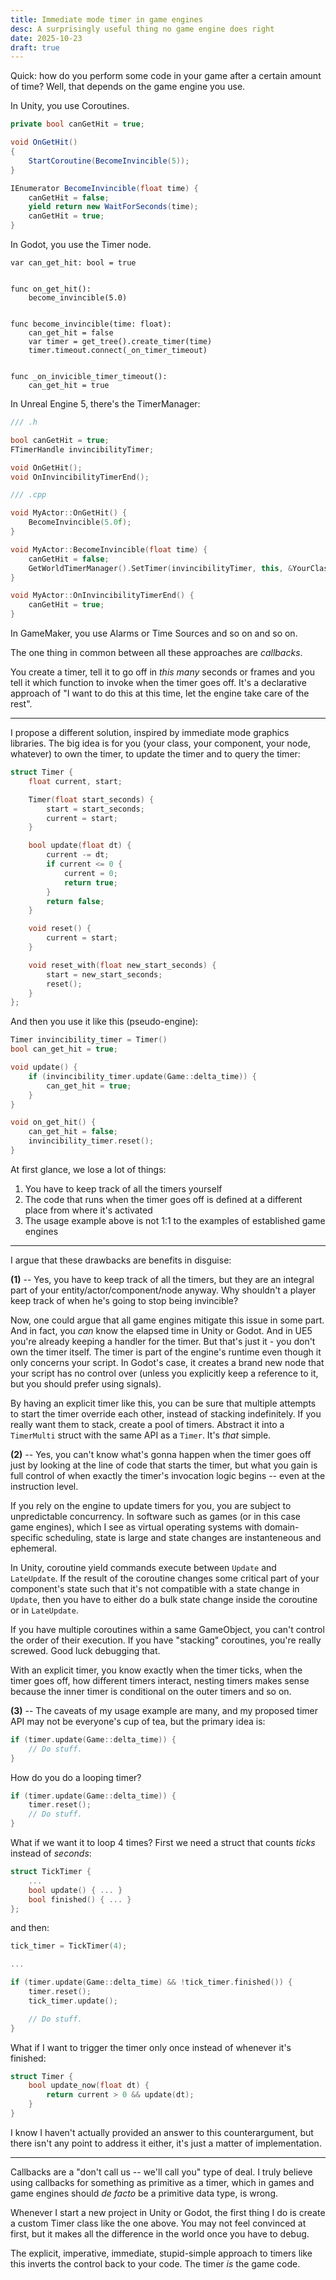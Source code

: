 ```yaml
---
title: Immediate mode timer in game engines
desc: A surprisingly useful thing no game engine does right
date: 2025-10-23
draft: true
---
```


Quick: how do you perform some code in your game after a certain amount of time?
Well, that depends on the game engine you use.

In Unity, you use Coroutines.

```C#
private bool canGetHit = true;

void OnGetHit()
{
    StartCoroutine(BecomeInvincible(5));
}

IEnumerator BecomeInvincible(float time) {
    canGetHit = false;
    yield return new WaitForSeconds(time);
    canGetHit = true;
}
```

In Godot, you use the Timer node.

```gdscript
var can_get_hit: bool = true


func on_get_hit():
    become_invincible(5.0)


func become_invincible(time: float):
	can_get_hit = false
	var timer = get_tree().create_timer(time)
    timer.timeout.connect(_on_timer_timeout)


func _on_invicible_timer_timeout():
	can_get_hit = true
```

In Unreal Engine 5, there's the TimerManager:

```c++
/// .h

bool canGetHit = true;
FTimerHandle invincibilityTimer;

void OnGetHit();
void OnInvincibilityTimerEnd();

/// .cpp

void MyActor::OnGetHit() {
    BecomeInvincible(5.0f);
}

void MyActor::BecomeInvincible(float time) {
    canGetHit = false;
    GetWorldTimerManager().SetTimer(invincibilityTimer, this, &YourClass::OnGetHit, time, false);
}

void MyActor::OnInvincibilityTimerEnd() {
    canGetHit = true;
}
```

In GameMaker, you use Alarms or Time Sources and so on and so on.

The one thing in common between all these approaches are _callbacks_.

You create a timer, tell it to go off in _this many_ seconds or frames and you tell it
which function to invoke when the timer goes off. It's a declarative approach of "I want to
do this at this time, let the engine take care of the rest".

---

I propose a different solution, inspired by immediate mode graphics libraries.
The big idea is for you (your class, your component, your node, whatever) to own the timer,
to update the timer and to query the timer:

```c++
struct Timer {
    float current, start;

    Timer(float start_seconds) {
        start = start_seconds;
        current = start;
    }

    bool update(float dt) {
        current -= dt;
        if current <= 0 {
            current = 0;
            return true;
        }
        return false;
    }

    void reset() { 
        current = start; 
    }

    void reset_with(float new_start_seconds) {
        start = new_start_seconds;
        reset();
    }
};
```

And then you use it like this (pseudo-engine):

```c++
Timer invincibility_timer = Timer()
bool can_get_hit = true;

void update() {
    if (invincibility_timer.update(Game::delta_time)) {
        can_get_hit = true;
    }
}

void on_get_hit() {
    can_get_hit = false;
    invincibility_timer.reset();
}
```

At first glance, we lose a lot of things:
1. You have to keep track of all the timers yourself
2. The code that runs when the timer goes off is defined at a different place from where it's activated
3. The usage example above is not 1:1 to the examples of established game engines

---

I argue that these drawbacks are benefits in disguise:

**(1)** -- Yes, you have to keep track of all the timers, but they are an integral part
of your entity/actor/component/node anyway. Why shouldn't a player keep track of
when he's going to stop being invincible?

Now, one could argue that all game engines mitigate this issue in some part. And
in fact, you _can_ know the elapsed time in Unity or Godot. And in UE5 you're
already keeping a handler for the timer. But that's just it - you don't own the
timer itself. The timer is part of the engine's runtime even though it only
concerns your script. In Godot's case, it creates a brand new node that your
script has no control over (unless you explicitly keep a reference to it, but
you should prefer using signals).

By having an explicit timer like this, you can be sure that multiple attempts to
start the timer override each other, instead of stacking indefinitely. If you
really want them to stack, create a pool of timers. Abstract it into a
`TimerMulti` struct with the same API as a `Timer`. It's _that_ simple.

**(2)** -- Yes, you can't know what's gonna happen when the timer goes off just
by looking at the line of code that starts the timer, but what you gain is full
control of when exactly the timer's invocation logic begins -- even at the
instruction level.

If you rely on the engine to update timers for you, you are subject to
unpredictable concurrency. In software such as games (or in this case game
engines), which I see as virtual operating systems with domain-specific
scheduling, state is large and state changes are instanteneous and ephemeral.

In Unity, coroutine yield commands execute between `Update` and `LateUpdate`. If
the result of the coroutine changes some critical part of your component's state
such that it's not compatible with a state change in `Update`, then you have to
either do a bulk state change inside the coroutine or in `LateUpdate`. 

If you have multiple coroutines within a same GameObject, you can't control the
order of their execution. If you have "stacking" coroutines, you're really
screwed. Good luck debugging that.

With an explicit timer, you know exactly when the timer ticks, when the timer
goes off, how different timers interact, nesting timers makes sense because the
inner timer is conditional on the outer timers and so on.

**(3)** -- The caveats of my usage example are many, and my proposed timer API
may not be everyone's cup of tea, but the primary idea is:

```c++
if (timer.update(Game::delta_time)) {
    // Do stuff.
}
```

How do you do a looping timer?

```c++
if (timer.update(Game::delta_time)) {
    timer.reset();
    // Do stuff.
}
```

What if we want it to loop 4 times? First we need a struct that counts _ticks_
instead of _seconds_:

```c++
struct TickTimer {
    ...
    bool update() { ... }
    bool finished() { ... }
};
```

and then:

```c++
tick_timer = TickTimer(4);

...

if (timer.update(Game::delta_time) && !tick_timer.finished()) {
    timer.reset();
    tick_timer.update();

    // Do stuff.
}
```

What if I want to trigger the timer only once instead of whenever it's finished:

```c++
struct Timer {
    bool update_now(float dt) {
        return current > 0 && update(dt);
    }
}
```

I know I haven't actually provided an answer to this counterargument, but there
isn't any point to address it either, it's just a matter of implementation.

---

Callbacks are a "don't call us -- we'll call you" type of deal. I truly believe
using callbacks for something as primitive as a timer, which in games and game
engines should _de facto_ be a primitive data type, is wrong.

Whenever I start a new project in Unity or Godot, the first thing I do is create
a custom Timer class like the one above. You may not feel convinced at first,
but it makes all the difference in the world once you have to debug.

The explicit, imperative, immediate, stupid-simple approach to timers like this
inverts the control back to your code. The timer _is_ the game code.
